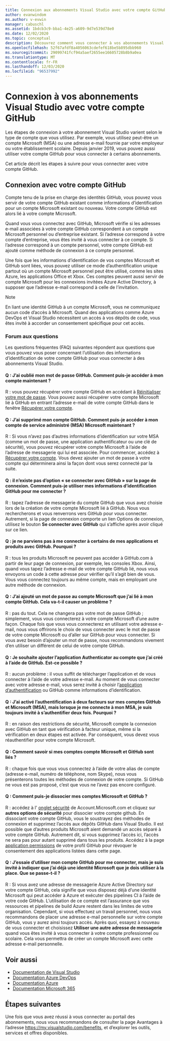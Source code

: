 ```yaml
---
title: Connexion aux abonnements Visual Studio avec votre compte GitHub | Microsoft Docs
author: evanwindom
ms.author: v-evwin
manager: cabuschl
ms.assetid: 1bdcb3c9-bba1-4e25-a609-9d7e539d78e0
ms.date: 12/02/2020
ms.topic: conceptual
description: Découvrez comment vous connecter à vos abonnements Visual Studio avec votre compte GitHub.
ms.openlocfilehash: 52f67afdf8a4056063cdefef618be5b895dbb960
ms.sourcegitcommit: 29099741fcf94a5aef2655ee16605728b8b9a0ea
ms.translationtype: MT
ms.contentlocale: fr-FR
ms.lasthandoff: 12/03/2020
ms.locfileid: "96537992"
---
```

# <a name="signing-in-to-visual-studio-subscriptions-with-your-github-account"></a>Connexion à vos abonnements Visual Studio avec votre compte GitHub 

Les étapes de connexion à votre abonnement Visual Studio varient selon le type de compte que vous utilisez. Par exemple, vous utilisez peut-être un compte Microsoft (MSA) ou une adresse e-mail fournie par votre employeur ou votre établissement scolaire. Depuis janvier 2019, vous pouvez aussi utiliser votre compte GitHub pour vous connecter à certains abonnements. 

Cet article décrit les étapes à suivre pour vous connecter avec votre compte GitHub.

## <a name="signing-in-with-your-github-account"></a>Connexion avec votre compte GitHub

Compte tenu de la prise en charge des identités GitHub, vous pouvez vous servir de votre compte GitHub existant comme informations d’identification pour un compte Microsoft existant ou nouveau. Votre compte GitHub est alors lié à votre compte Microsoft. 

Quand vous vous connectez avec GitHub, Microsoft vérifie si les adresses e-mail associées à votre compte GitHub correspondent à un compte Microsoft personnel ou d’entreprise existant. Si l’adresse correspond à votre compte d’entreprise, vous êtes invité à vous connecter à ce compte. Si l’adresse correspond à un compte personnel, votre compte GitHub est ajouté comme méthode de connexion à ce compte personnel.

Une fois que les informations d’identification de vos comptes Microsoft et GitHub sont liées, vous pouvez utiliser ce mode d’authentification unique partout où un compte Microsoft personnel peut être utilisé, comme les sites Azure, les applications Office et Xbox. Ces comptes peuvent aussi servir de compte Microsoft pour les connexions invitées Azure Active Directory, à supposer que l’adresse e-mail correspond à celle de l’invitation.

> [!NOTE]
> En liant une identité GitHub à un compte Microsoft, vous ne communiquez aucun code d’accès à Microsoft. Quand des applications comme Azure DevOps et Visual Studio nécessitent un accès à vos dépôts de code, vous êtes invité à accorder un consentement spécifique pour cet accès. 

### <a name="frequently-asked-questions"></a>Forum aux questions
Les questions fréquentes (FAQ) suivantes répondent aux questions que vous pouvez vous poser concernant l’utilisation des informations d’identification de votre compte GitHub pour vous connecter à des abonnements Visual Studio.

#### <a name="q-i-forgot-my-github-password--how-can-i-access-my-account-now"></a>Q : J’ai oublié mon mot de passe GitHub.  Comment puis-je accéder à mon compte maintenant ?
R : vous pouvez récupérer votre compte GitHub en accédant à [Réinitialiser votre mot de passe](https://github.com/password_reset). Vous pouvez aussi récupérer votre compte Microsoft lié à GitHub en entrant l’adresse e-mail de votre compte GitHub dans le fenêtre [Récupérer votre compte](https://account.live.com/password/reset).

#### <a name="q-i-deleted-my-github-account--how-can-i-access-my-microsoft-account-msa-now"></a>Q : J’ai supprimé mon compte GitHub.  Comment puis-je accéder à mon compte de service administré (MSA) Microsoft maintenant ?
R : Si vous n’avez pas d’autres informations d’identification sur votre MSA (comme un mot de passe, une application authentificateur ou une clé de sécurité), vous pouvez récupérer votre compte Microsoft à l’aide de l’adresse de messagerie qui lui est associée. Pour commencer, accédez à [Récupérer votre compte](https://account.live.com/password/reset). Vous devez ajouter un mot de passe à votre compte qui déterminera ainsi la façon dont vous serez connecté par la suite. 

#### <a name="q-theres-no-sign-in-with-github-option-on-the-sign-in-page--how-can-i-use-my-github-credentials-to-sign-in"></a>Q : il n’existe pas d’option « se connecter avec GitHub » sur la page de connexion.  Comment puis-je utiliser mes informations d’identification GitHub pour me connecter ?
R : tapez l’adresse de messagerie du compte GitHub que vous avez choisie lors de la création de votre compte Microsoft lié à GitHub. Nous vous rechercherons et vous renverrons vers GitHub pour vous connecter. Autrement, si la page de connexion comporte un lien Options de connexion, utilisez le bouton **Se connecter avec GitHub** qui s’affiche après avoir cliqué sur ce lien. 

#### <a name="q-i-cant-sign-in-to-some-of-my-apps-and-products-with-github--why"></a>Q : je ne parviens pas à me connecter à certains de mes applications et produits avec GitHub.  Pourquoi ?
R : tous les produits Microsoft ne peuvent pas accéder à GitHub.com à partir de leur page de connexion, par exemple, les consoles Xbox. Ainsi, quand vous tapez l’adresse e-mail de votre compte GitHub lié, nous vous envoyons un code à cette adresse pour vérifier qu’il s’agit bien de vous. Vous vous connectez toujours au même compte, mais en employant une autre méthode de connexion. 

#### <a name="q--ive-added-a-password-to-the-microsoft-account-i-have-linked-to-my-github-account--will-that-cause-a-problem"></a>Q : J’ai ajouté un mot de passe au compte Microsoft que j’ai lié à mon compte GitHub.  Cela va-t-il causer un problème ?
R : pas du tout. Cela ne changera pas votre mot de passe GitHub ; simplement, vous vous connecterez à votre compte Microsoft d’une autre façon. Chaque fois que vous vous connecterez en utilisant votre adresse e-mail, nous vous offrirons le choix de vous connecter avec le mot de passe de votre compte Microsoft ou d’aller sur GitHub pour vous connecter. Si vous avez besoin d’ajouter un mot de passe, nous recommandons vivement d’en utiliser un différent de celui de votre compte GitHub.

#### <a name="q-i-want-to-add-the-authenticator-app-to-the-account-i-created-using-github--can-i-do-that"></a>Q : Je souhaite ajouter l’application Authenticator au compte que j’ai créé à l’aide de GitHub.  Est-ce possible ?
R : aucun problème : il vous suffit de télécharger l’application et de vous connecter à l’aide de votre adresse e-mail. Au moment de vous connecter avec votre adresse e-mail, vous serez invité à choisir l’[application d’authentification](https://www.microsoft.com/p/microsoft-authenticator/9nblgggzmcj6) ou GitHub comme informations d’identification.

#### <a name="q-ive-enabled-two-factor-authentication-on-both-my-github-and-microsoft-accounts-msa-but-when-i-sign-in-to-my-msa-im-still-asked-to-authenticate-twice--why"></a>Q : J’ai activé l’authentification à deux facteurs sur mes comptes GitHub et Microsoft (MSA), mais lorsque je me connecte à mon MSA, je suis toujours invité à s’authentifier deux fois.  Pourquoi ?
R : en raison des restrictions de sécurité, Microsoft compte la connexion avec GitHub en tant que vérification à facteur unique, même si la vérification en deux étapes est activée. Par conséquent, vous devez vous réauthentifier pour votre compte Microsoft. 

#### <a name="q--how-can-i-tell-if-my-microsoft-account-and-github-accounts-are-linked"></a>Q : Comment savoir si mes comptes compte Microsoft et GitHub sont liés ?
R : chaque fois que vous vous connectez à l’aide de votre alias de compte (adresse e-mail, numéro de téléphone, nom Skype), nous vous présenterons toutes les méthodes de connexion de votre compte. Si GitHub ne vous est pas proposé, c’est que vous ne l’avez pas encore configuré.

#### <a name="q--how-can-i-unlink-my-microsoft-and-github-accounts"></a>Q : Comment puis-je dissocier mes comptes Microsoft et GitHub ? 
R : accédez à l' [onglet sécurité](https://account.microsoft.com/security) de Account.Microsoft.com et cliquez sur **autres options de sécurité** pour dissocier votre compte github. En dissociant votre compte GitHub, vous le soustrayez des méthodes de connexion et supprimez l’accès aux dépôts GitHub dans Visual Studio. Il est possible que d’autres produits Microsoft aient demandé un accès séparé à votre compte GitHub. Autrement dit, si vous supprimez l’accès ici, l’accès ne sera pas pour autant supprimé dans tous les produits. Accédez à la page [application permissions](https://github.com/settings/applications) de votre profil GitHub pour révoquer le consentement des applications listées dans cette page.

#### <a name="q--i-try-to-use-my-github-account-to-sign-in-but-im-prompted-that-i-already-have-a-microsoft-identity-that-i-should-use-instead--whats-happening"></a>Q : J’essaie d’utiliser mon compte GitHub pour me connecter, mais je suis invité à indiquer que j’ai déjà une identité Microsoft que je dois utiliser à la place.  Que se passe-t-il ?
R : Si vous avez une adresse de messagerie Azure Active Directory sur votre compte GitHub, cela signifie que vous disposez déjà d’une identité Microsoft qui peut accéder à Azure et exécuter des pipelines CI à l’aide de votre code GitHub. L’utilisation de ce compte est l’assurance que vos ressources et pipelines de build Azure restent dans les limites de votre organisation. Cependant, si vous effectuez un travail personnel, nous vous recommandons de placer une adresse e-mail personnelle sur votre compte GitHub, vous y aurez ainsi toujours accès. Après quoi, essayez à nouveau de vous connecter et choisissez **Utiliser une autre adresse de messagerie** quand vous êtes invité à vous connecter à votre compte professionnel ou scolaire. Cela vous permettra de créer un compte Microsoft avec cette adresse e-mail personnelle.

## <a name="see-also"></a>Voir aussi
- [Documentation de Visual Studio](/visualstudio/)
- [Documentation Azure DevOps](/azure/devops/)
- [Documentation Azure](/azure/)
- [Documentation Microsoft 365](/microsoft-365/)

## <a name="next-steps"></a>Étapes suivantes
Une fois que vous avez réussi à vous connecter au portail des abonnements, nous vous recommandons de consulter la page Avantages à l’adresse https://my.visualstudio.com/benefits, et d’explorer les outils, services et offres disponibles.